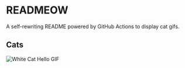 # READMEOW

A self-rewriting README powered by GitHub Actions to display cat gifs.

## Cats

![White Cat Hello GIF](https://media1.giphy.com/media/v1.Y2lkPTlhY2QwMmRhOXN0a2prbXN2YjB3d2o5ampxMjh2cmJxbmVuNnhvbDY1dmJqdGt0YiZlcD12MV9naWZzX3NlYXJjaCZjdD1n/vFKqnCdLPNOKc/200.gif)
